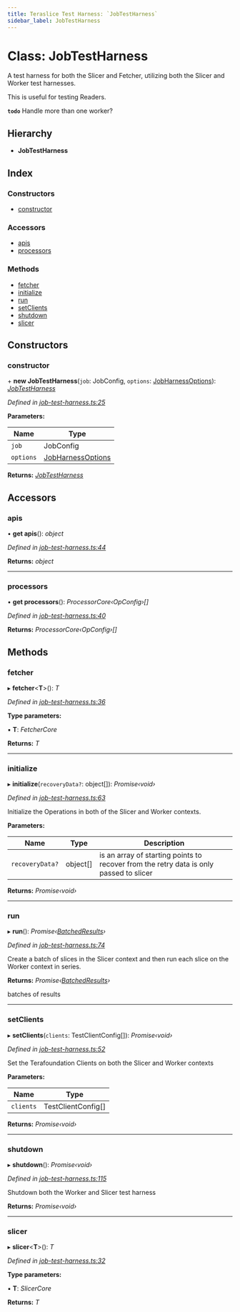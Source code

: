 ```yaml
---
title: Teraslice Test Harness: `JobTestHarness`
sidebar_label: JobTestHarness
---
```


# Class: JobTestHarness

A test harness for both the Slicer and Fetcher,
utilizing both the Slicer and Worker test harnesses.

This is useful for testing Readers.

**`todo`** Handle more than one worker?

## Hierarchy

* **JobTestHarness**

## Index

### Constructors

* [constructor](jobtestharness.md#constructor)

### Accessors

* [apis](jobtestharness.md#apis)
* [processors](jobtestharness.md#processors)

### Methods

* [fetcher](jobtestharness.md#fetcher)
* [initialize](jobtestharness.md#initialize)
* [run](jobtestharness.md#run)
* [setClients](jobtestharness.md#setclients)
* [shutdown](jobtestharness.md#shutdown)
* [slicer](jobtestharness.md#slicer)

## Constructors

###  constructor

\+ **new JobTestHarness**(`job`: JobConfig, `options`: [JobHarnessOptions](../interfaces/jobharnessoptions.md)): *[JobTestHarness](jobtestharness.md)*

*Defined in [job-test-harness.ts:25](https://github.com/terascope/teraslice/blob/d2d877b60/packages/teraslice-test-harness/src/job-test-harness.ts#L25)*

**Parameters:**

Name | Type |
------ | ------ |
`job` | JobConfig |
`options` | [JobHarnessOptions](../interfaces/jobharnessoptions.md) |

**Returns:** *[JobTestHarness](jobtestharness.md)*

## Accessors

###  apis

• **get apis**(): *object*

*Defined in [job-test-harness.ts:44](https://github.com/terascope/teraslice/blob/d2d877b60/packages/teraslice-test-harness/src/job-test-harness.ts#L44)*

**Returns:** *object*

___

###  processors

• **get processors**(): *ProcessorCore‹OpConfig›[]*

*Defined in [job-test-harness.ts:40](https://github.com/terascope/teraslice/blob/d2d877b60/packages/teraslice-test-harness/src/job-test-harness.ts#L40)*

**Returns:** *ProcessorCore‹OpConfig›[]*

## Methods

###  fetcher

▸ **fetcher**<**T**>(): *T*

*Defined in [job-test-harness.ts:36](https://github.com/terascope/teraslice/blob/d2d877b60/packages/teraslice-test-harness/src/job-test-harness.ts#L36)*

**Type parameters:**

▪ **T**: *FetcherCore*

**Returns:** *T*

___

###  initialize

▸ **initialize**(`recoveryData?`: object[]): *Promise‹void›*

*Defined in [job-test-harness.ts:63](https://github.com/terascope/teraslice/blob/d2d877b60/packages/teraslice-test-harness/src/job-test-harness.ts#L63)*

Initialize the Operations in both of the Slicer
and Worker contexts.

**Parameters:**

Name | Type | Description |
------ | ------ | ------ |
`recoveryData?` | object[] | is an array of starting points to recover from the retry data is only passed to slicer  |

**Returns:** *Promise‹void›*

___

###  run

▸ **run**(): *Promise‹[BatchedResults](../overview.md#batchedresults)›*

*Defined in [job-test-harness.ts:74](https://github.com/terascope/teraslice/blob/d2d877b60/packages/teraslice-test-harness/src/job-test-harness.ts#L74)*

Create a batch of slices in the Slicer context
and then run each slice on the Worker context
in series.

**Returns:** *Promise‹[BatchedResults](../overview.md#batchedresults)›*

batches of results

___

###  setClients

▸ **setClients**(`clients`: TestClientConfig[]): *Promise‹void›*

*Defined in [job-test-harness.ts:52](https://github.com/terascope/teraslice/blob/d2d877b60/packages/teraslice-test-harness/src/job-test-harness.ts#L52)*

Set the Terafoundation Clients on both
the Slicer and Worker contexts

**Parameters:**

Name | Type |
------ | ------ |
`clients` | TestClientConfig[] |

**Returns:** *Promise‹void›*

___

###  shutdown

▸ **shutdown**(): *Promise‹void›*

*Defined in [job-test-harness.ts:115](https://github.com/terascope/teraslice/blob/d2d877b60/packages/teraslice-test-harness/src/job-test-harness.ts#L115)*

Shutdown both the Worker and Slicer test harness

**Returns:** *Promise‹void›*

___

###  slicer

▸ **slicer**<**T**>(): *T*

*Defined in [job-test-harness.ts:32](https://github.com/terascope/teraslice/blob/d2d877b60/packages/teraslice-test-harness/src/job-test-harness.ts#L32)*

**Type parameters:**

▪ **T**: *SlicerCore*

**Returns:** *T*
